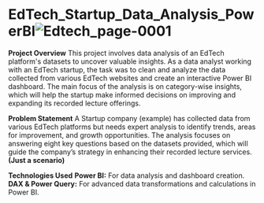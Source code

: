 # EdTech_Startup_Data_Analysis_PowerBI![Edtech_page-0001](https://github.com/user-attachments/assets/e31c9695-a1f1-4134-82d1-5bb1ec87f0a5)
**Project Overview**
This project involves data analysis of an EdTech platform's datasets to uncover valuable insights. As a data analyst working with an EdTech startup, the task was to clean and analyze the data collected from various EdTech websites and create an interactive Power BI dashboard. The main focus of the analysis is on category-wise insights, which will help the startup make informed decisions on improving and expanding its recorded lecture offerings.

**Problem Statement**
A Startup company (example) has collected data from various EdTech platforms but needs expert analysis to identify trends, areas for improvement, and growth opportunities. The analysis focuses on answering eight key questions based on the datasets provided, which will guide the company’s strategy in enhancing their recorded lecture services. **(Just a scenario)**

**Technologies Used**
**Power BI:** For data analysis and dashboard creation.
**DAX & Power Query:** For advanced data transformations and calculations in Power BI.

